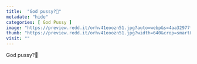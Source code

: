 ```yaml
---
title:  "God pussy?🥵"
metadate: "hide"
categories: [ God Pussy ]
image: "https://preview.redd.it/orhv41eoozn51.jpg?auto=webp&s=4aa32977f432e0f7ee498214474aa866d22c6fff"
thumb: "https://preview.redd.it/orhv41eoozn51.jpg?width=640&crop=smart&auto=webp&s=5ee3740fc7297a68ed11a9339726ff50f0ffa3d0"
visit: ""
---
```

God pussy?🥵
